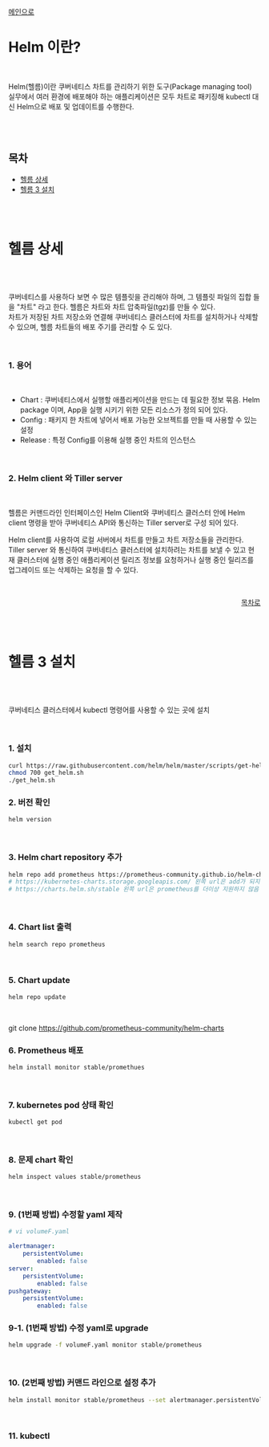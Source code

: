 <a href="https://github.com/och5351/cluster#readme">메인으로</a>

<a id="home1"></a>

# Helm 이란?

<br>

Helm(헬름)이란 쿠버네티스 차트를 관리하기 위한 도구(Package managing tool) <br>
실무에서 여러 환경에 배포해야 하는 애플리케이션은 모두 차트로 패키징해 kubectl 대신 Helm으로 배포 및 업데이트를 수행한다.

<br><br>

## 목차

- [헬름 상세](#1)
- [헬름 3 설치](#2)

<br><br>
<a id="1"></a> 

# 헬름 상세

<br><br>

쿠버네티스를 사용하다 보면 수 많은 템플릿을 관리해야 하며, 그 템플릿 파일의 집합 들을 "차트" 라고 한다.
헬름은 차트와 차트 압축파일(tgz)를 만들 수 있다. <br>
차트가 저장된 차트 저장소와 연결해 쿠버네티스 클러스터에 차트를 설치하거나 삭제할 수 있으며, 헬름 차트들의 배포 주기를 관리할 수 도 있다.

<br>

### 1. 용어

<br>

 * Chart : 쿠버네티스에서 실행할 애플리케이션을 만드는 데 필요한 정보 묶음. Helm package 이며, App을 실행 시키기 위한 모든 리소스가 정의 되어 있다.
 * Config : 패키지 한 차트에 넣어서 배포 가능한 오브젝트를 만들 때 사용할 수 있는 설정
 * Release : 특정 Config를 이용해 실행 중인 차트의 인스턴스

<br>

### 2. Helm client 와 Tiller server

<br>

헬름은 커맨드라인 인터페이스인 Helm Client와 쿠버네티스 클러스터 안에 Helm client 명령을 받아 쿠버네티스 API와 통신하는 Tiller server로 구성 되어 있다.

Helm client를 사용하여 로컬 서버에서 차트를 만들고 차트 저장소들을 관리한다. Tiller server 와 통신하여 쿠버네티스 클러스터에 설치하려는 차트를 보낼 수 있고 현재 클러스터에 실행 중인 애플리케이션 릴리즈 정보를 요청하거나 실행 중인 릴리즈를 업그레이드 또는 삭제하는 요청을 할 수 있다.

<br>
<div align="right"> 

[목차로](#home1) 
</div><br><br>

<a id="2"></a> 

# 헬름 3 설치

<br><br>

쿠버네티스 클러스터에서 kubectl 명령어를 사용할 수 있는 곳에 설치

<br>

### 1. 설치

```bash
curl https://raw.githubusercontent.com/helm/helm/master/scripts/get-helm-3 > get_helm.sh
chmod 700 get_helm.sh
./get_helm.sh
```

### 2. 버전 확인

```bash
helm version
```

<br>

### 3. Helm chart repository 추가

```bash
helm repo add prometheus https://prometheus-community.github.io/helm-charts
# https://kubernetes-charts.storage.googleapis.com/ 왼쪽 url은 add가 되지 않음
# https://charts.helm.sh/stable 왼쪽 url은 prometheus를 더이상 지원하지 않음
```

<br>

### 4. Chart list 출력

```bash
helm search repo prometheus
```

<br>

### 5. Chart update
```bash
helm repo update
```

<br>


git clone https://github.com/prometheus-community/helm-charts
### 6. Prometheus 배포
```bash
helm install monitor stable/promethues
```

<br>

### 7. kubernetes pod 상태 확인
```bash
kubectl get pod
```

<br>

### 8. 문제 chart 확인
```bash
helm inspect values stable/prometheus
```

<br>

### 9. (1번째 방법) 수정할 yaml 제작

``` yaml
# vi volumeF.yaml

alertmanager:
    persistentVolume:
        enabled: false
server:  
    persistentVolume:
        enabled: false
pushgateway: 
    persistentVolume:
        enabled: false
```

### 9-1. (1번째 방법) 수정 yaml로 upgrade
```bash
helm upgrade -f volumeF.yaml monitor stable/prometheus
```

<br>

### 10. (2번째 방법) 커맨드 라인으로 설정 추가
```bash
helm install monitor stable/prometheus --set alertmanager.persistentVolume.enabled=false --set server.persistentVolume.enabled=false --set pushgateway.persistentVolume.enabled=false 
```

<br>

### 11. kubectl